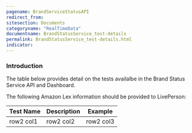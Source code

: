 ```yaml
---
pagename: BrandServiceStatusAPI
redirect_from:
sitesection: Documents
categoryname: "RealTimeData"
documentname: BrandStatusService_test-details
permalink: BrandStatusService_test-details.html
indicator:
---
```


### Introduction

The table below provides detail on the tests availalbe in the Brand Status Service API and Dashboard.

The following Amazon Lex information should be provided to LivePerson:

<table>
  <thead>
    <tr>
    <th>Test Name</th>
    <th>Description</th>
    <th>Example</th>
    </tr>
  </thead>
  <tbody>
  <tr>
    <td>row2 col1</td>
    <td>row2 col2</td>
    <td>row2 col3</td>
  </tr>
 </tbody>
</table>